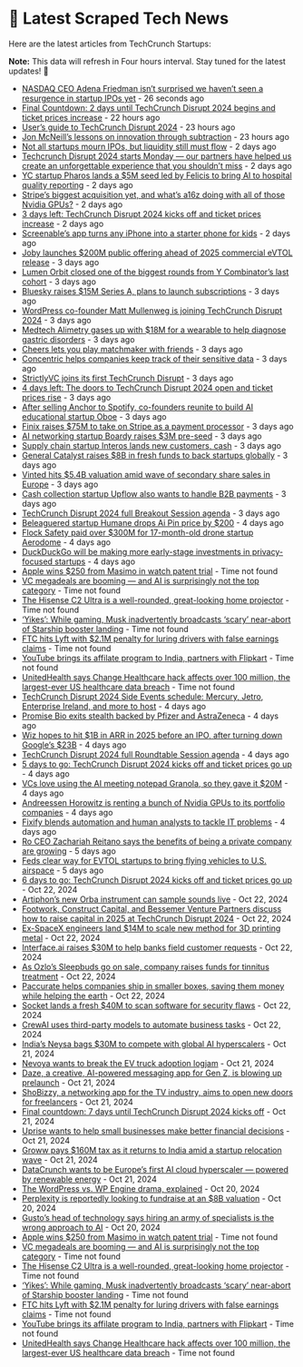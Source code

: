 
# 📰 Latest Scraped Tech News

Here are the latest articles from TechCrunch Startups:

**Note:** This data will refresh in Four hours interval. Stay tuned for the latest updates! 🔄
- [NASDAQ CEO Adena Friedman isn’t surprised we haven’t seen a resurgence in startup IPOs yet](https://techcrunch.com/2024/10/27/nasdaq-ceo-adena-friedman-isnt-surprised-we-havent-seen-a-resurgence-in-startup-ipos-yet/) - 26 seconds ago
- [Final Countdown: 2 days until TechCrunch Disrupt 2024 begins and ticket prices increase](https://techcrunch.com/2024/10/26/final-countdown-2-days-until-techcrunch-disrupt-2024-begins-and-ticket-prices-increase/) - 22 hours ago
- [User’s guide to TechCrunch Disrupt 2024](https://techcrunch.com/2024/10/26/users-guide-to-techcrunch-disrupt-2024/) - 23 hours ago
- [Jon McNeill’s lessons on innovation through subtraction](https://techcrunch.com/2024/10/26/jon-mcneills-lessons-on-innovation-through-subtraction/) - 23 hours ago
- [Not all startups mourn IPOs, but liquidity still must flow](https://techcrunch.com/2024/10/25/not-all-startups-mourn-ipos-but-liquidity-still-must-flow/) - 2 days ago
- [Techcrunch Disrupt 2024 starts Monday — our partners have helped us create an unforgettable experience that you shouldn’t miss](https://techcrunch.com/2024/10/25/disrupt-starts-monday-our-partners-have-helped-us-create-an-unforgettable-experience-that-you-shouldnt-miss/) - 2 days ago
- [YC startup Pharos lands a $5M seed led by Felicis to bring AI to hospital quality reporting](https://techcrunch.com/2024/10/25/yc-startup-pharos-lands-a-5m-seed-led-by-felicis-to-bring-ai-to-quality-reporting/) - 2 days ago
- [Stripe’s biggest acquisition yet, and what’s a16z doing with all of those Nvidia GPUs?](https://techcrunch.com/podcast/stripes-biggest-acquisition-yet-and-whats-a16z-doing-with-all-of-those-nvidia-gpus/) - 2 days ago
- [3 days left: TechCrunch Disrupt 2024 kicks off and ticket prices increase](https://techcrunch.com/2024/10/25/3-days-left-techcrunch-disrupt-2024-kicks-off-and-ticket-prices-increase/) - 2 days ago
- [Screenable’s app turns any iPhone into a starter phone for kids](https://techcrunch.com/2024/10/25/screenables-app-turns-any-iphone-into-a-starter-phone-for-kids/) - 2 days ago
- [Joby launches $200M public offering ahead of 2025 commercial eVTOL release](https://techcrunch.com/2024/10/24/joby-launches-200m-public-offering-ahead-of-2025-commercial-evtol-release/) - 3 days ago
- [Lumen Orbit closed one of the biggest rounds from Y Combinator’s last cohort](https://techcrunch.com/2024/10/24/lumen-orbit-closed-one-of-the-biggest-rounds-from-y-combinators-last-cohort/) - 3 days ago
- [Bluesky raises $15M Series A, plans to launch subscriptions](https://techcrunch.com/2024/10/24/bluesky-raises-15m-series-a-plans-to-launch-subscriptions/) - 3 days ago
- [WordPress co-founder Matt Mullenweg is joining TechCrunch Disrupt 2024](https://techcrunch.com/2024/10/24/wordpress-co-founder-matt-mullenweg-is-joining-techcrunch-disrupt-2024/) - 3 days ago
- [Medtech Alimetry gases up with $18M for a wearable to help diagnose gastric disorders](https://techcrunch.com/2024/10/24/medtech-alimetry-gases-up-with-18-million-for-a-wearable-to-help-diagnose-gastric-disorders/) - 3 days ago
- [Cheers lets you play matchmaker with friends](https://techcrunch.com/2024/10/24/cheers-lets-you-play-matchmaker-with-friends/) - 3 days ago
- [Concentric helps companies keep track of their sensitive data](https://techcrunch.com/2024/10/24/concentric-helps-companies-keep-track-of-their-sensitive-data/) - 3 days ago
- [StrictlyVC joins its first TechCrunch Disrupt](https://techcrunch.com/2024/10/24/strictlyvc-joins-its-first-techcrunch-disrupt-2024/) - 3 days ago
- [4 days left: The doors to TechCrunch Disrupt 2024 open and ticket prices rise](https://techcrunch.com/2024/10/24/4-days-left-the-doors-to-techcrunch-disrupt-2024-open-and-ticket-prices-rise/) - 3 days ago
- [After selling Anchor to Spotify, co-founders reunite to build AI educational startup Oboe](https://techcrunch.com/2024/10/24/after-selling-anchor-to-spotify-co-founders-reunite-to-build-ai-educational-startup-oboe/) - 3 days ago
- [Finix raises $75M to take on Stripe as a payment processor](https://techcrunch.com/2024/10/24/finix-raises-75-million-to-take-on-stripe-as-a-payment-processor/) - 3 days ago
- [AI networking startup Boardy raises $3M pre-seed](https://techcrunch.com/2024/10/24/ai-networking-startup-boardy-raises-3m-pre-seed/) - 3 days ago
- [Supply chain startup Interos lands new customers, cash](https://techcrunch.com/2024/10/24/supply-chain-startup-interos-lands-new-customers-cash/) - 3 days ago
- [General Catalyst raises $8B in fresh funds to back startups globally](https://techcrunch.com/2024/10/24/general-catalyst-raises-8b-in-fresh-funds-to-back-startups-globally/) - 3 days ago
- [Vinted hits $5.4B valuation amid wave of secondary share sales in Europe](https://techcrunch.com/2024/10/24/vinted-hits-5-4b-valuation-amid-wave-of-secondary-share-sales-in-europe/) - 3 days ago
- [Cash collection startup Upflow also wants to handle B2B payments](https://techcrunch.com/2024/10/23/cash-collection-startup-upflow-also-wants-to-handle-b2b-payments/) - 3 days ago
- [TechCrunch Disrupt 2024 full Breakout Session agenda](https://techcrunch.com/2024/10/23/techcrunch-disrupt-2024-full-breakout-session-agenda/) - 3 days ago
- [Beleaguered startup Humane drops Ai Pin price by $200](https://techcrunch.com/2024/10/23/beleaguered-startup-humane-drops-ai-pin-price-by-200/) - 4 days ago
- [Flock Safety paid over $300M for 17-month-old drone startup Aerodome](https://techcrunch.com/2024/10/23/flock-safety-paid-over-300-million-for-17-month-old-drone-startup-aerodome/) - 4 days ago
- [DuckDuckGo will be making more early-stage investments in privacy-focused startups](https://techcrunch.com/2024/10/23/duckduckgo-will-be-making-more-early-stage-investments-in-privacy-focused-startups/) - 4 days ago
- [Apple wins $250 from Masimo in watch patent trial](https://techcrunch.com/2024/10/26/apple-wins-250-from-masimo-in-watch-patent-trial/) - Time not found
- [VC megadeals are booming — and AI is surprisingly not the top category](https://techcrunch.com/2024/10/26/vc-megadeals-are-booming-and-ai-is-surprisingly-not-the-top-category/) - Time not found
- [The Hisense C2 Ultra is a well-rounded, great-looking home projector](https://techcrunch.com/2024/10/26/the-hisense-c2-ultra-is-a-well-rounded-great-looking-home-projector/) - Time not found
- [‘Yikes’: While gaming, Musk inadvertently broadcasts ‘scary’ near-abort of Starship booster landing](https://techcrunch.com/2024/10/25/yikes-while-gaming-musk-inadvertently-broadcasts-scary-near-abort-of-starship-booster-landing/) - Time not found
- [FTC hits Lyft with $2.1M penalty for luring drivers with false earnings claims](https://techcrunch.com/2024/10/25/ftc-hits-lyft-with-2-1m-penalty-for-luring-drivers-with-false-earnings-claims/) - Time not found
- [YouTube brings its affilate program to India, partners with Flipkart](https://techcrunch.com/2024/10/24/youtube-brings-its-affilate-program-to-india-partners-with-walmart-owned-flipkart/) - Time not found
- [UnitedHealth says Change Healthcare hack affects over 100 million, the largest-ever US healthcare data breach](https://techcrunch.com/2024/10/24/unitedhealth-change-healthcare-hacked-millions-health-records-ransomware/) - Time not found
- [TechCrunch Disrupt 2024 Side Events schedule: Mercury, Jetro, Enterprise Ireland, and more to host](https://techcrunch.com/2024/10/23/techcrunch-disrupt-2024-side-events-schedule-mercury-jetro-enterprise-ireland-and-more-to-host/) - 4 days ago
- [Promise Bio exits stealth backed by Pfizer and AstraZeneca](https://techcrunch.com/2024/10/23/promise-bio-exits-stealth-backed-by-pfizer-and-astrazeneca/) - 4 days ago
- [Wiz hopes to hit $1B in ARR in 2025 before an IPO, after turning down Google’s $23B](https://techcrunch.com/2024/10/23/wiz-hopes-to-hit-1b-in-arr-in-2025-before-an-ipo-after-turning-down-googles-23b/) - 4 days ago
- [TechCrunch Disrupt 2024 full Roundtable Session agenda](https://techcrunch.com/2024/10/23/techcrunch-disrupt-2024-full-roundtable-session-agenda/) - 4 days ago
- [5 days to go: TechCrunch Disrupt 2024 kicks off and ticket prices go up](https://techcrunch.com/2024/10/23/5-days-to-go-techcrunch-disrupt-2024-kicks-off-ticket-prices-go-up/) - 4 days ago
- [VCs love using the AI meeting notepad Granola, so they gave it $20M](https://techcrunch.com/2024/10/23/vcs-love-using-the-ai-meeting-notepad-granola-so-they-gave-it-20m/) - 4 days ago
- [Andreessen Horowitz is renting a bunch of Nvidia GPUs to its portfolio companies](https://techcrunch.com/2024/10/23/andreessen-horowitz-helps-founders-meet-compute-needs-with-oxygen-private-gpu-cluster/) - 4 days ago
- [Fixify blends automation and human analysts to tackle IT problems](https://techcrunch.com/2024/10/23/fixify-blends-automation-and-human-analysts-to-tackle-it-problems/) - 4 days ago
- [Ro CEO Zachariah Reitano says the benefits of being a private company are growing](https://techcrunch.com/2024/10/22/ro-ceo-zachariah-reitano-says-the-benefits-of-being-a-private-company-are-growing/) - 5 days ago
- [Feds clear way for EVTOL startups to bring flying vehicles to U.S. airspace](https://techcrunch.com/2024/10/22/evtol-startups-just-got-a-big-lift-from-the-us-government/) - 5 days ago
- [6 days to go: TechCrunch Disrupt 2024 kicks off and ticket prices go up](https://techcrunch.com/2024/10/22/6-days-to-go-techcrunch-disrupt-2024-kicks-off-ticket-prices-go-up/) - Oct 22, 2024
- [Artiphon’s new Orba instrument can sample sounds live](https://techcrunch.com/2024/10/22/artiphons-new-orba-instrument-can-sample-sounds-live/) - Oct 22, 2024
- [Footwork, Construct Capital, and Bessemer Venture Partners discuss how to raise capital in 2025 at TechCrunch Disrupt 2024](https://techcrunch.com/2024/10/22/footwork-construct-capital-and-bessemer-venture-partners-discuss-how-to-raise-capital-in-2025-at-techcrunch-disrupt-2024/) - Oct 22, 2024
- [Ex-SpaceX engineers land $14M to scale new method for 3D printing metal](https://techcrunch.com/2024/10/22/ex-spacex-engineers-land-14m-to-scale-new-method-for-3d-printing-metal/) - Oct 22, 2024
- [Interface.ai raises $30M to help banks field customer requests](https://techcrunch.com/2024/10/22/interface-ai-raises-30m-to-help-banks-field-customer-requests/) - Oct 22, 2024
- [As Ozlo’s Sleepbuds go on sale, company raises funds for tinnitus treatment](https://techcrunch.com/2024/10/22/as-ozlos-sleepbuds-go-on-sale-company-raises-funds-for-tinnitus-treatment/) - Oct 22, 2024
- [Paccurate helps companies ship in smaller boxes, saving them money while helping the earth](https://techcrunch.com/2024/10/22/paccurate-is-helping-brands-ship-with-less-packaging/) - Oct 22, 2024
- [Socket lands a fresh $40M to scan software for security flaws](https://techcrunch.com/2024/10/22/socket-lands-a-fresh-40m-to-scan-software-for-security-flaws/) - Oct 22, 2024
- [CrewAI uses third-party models to automate business tasks](https://techcrunch.com/2024/10/22/crewai-uses-third-party-models-to-automate-business-tasks/) - Oct 22, 2024
- [India’s Neysa bags $30M to compete with global AI hyperscalers](https://techcrunch.com/2024/10/21/indias-neysa-bags-30m-to-compete-with-global-ai-hyperscalers/) - Oct 21, 2024
- [Nevoya wants to break the EV truck adoption logjam](https://techcrunch.com/2024/10/21/nevoya-wants-to-break-the-ev-truck-adoption-logjam/) - Oct 21, 2024
- [Daze, a creative, AI-powered messaging app for Gen Z, is blowing up prelaunch](https://techcrunch.com/2024/10/21/daze-a-creative-ai-powered-messaging-app-for-gen-z-is-blowing-up-prelaunch/) - Oct 21, 2024
- [ShoBizzy, a networking app for the TV industry, aims to open new doors for freelancers](https://techcrunch.com/2024/10/21/shobizzy-networking-app-for-freelancers-in-tv-film-industry/) - Oct 21, 2024
- [Final countdown: 7 days until TechCrunch Disrupt 2024 kicks off](https://techcrunch.com/2024/10/21/final-countdown-7-days-until-techcrunch-disrupt-2024-kicks-off/) - Oct 21, 2024
- [Uprise wants to help small businesses make better financial decisions](https://techcrunch.com/2024/10/21/uprise-wants-to-help-small-businesses-make-better-financial-decisions/) - Oct 21, 2024
- [Groww pays $160M tax as it returns to India amid a startup relocation wave](https://techcrunch.com/2024/10/21/groww-pays-160m-tax-as-it-returns-to-india-amid-a-startup-relocation-wave/) - Oct 21, 2024
- [DataCrunch wants to be Europe’s first AI cloud hyperscaler — powered by renewable energy](https://techcrunch.com/2024/10/21/datacrunch-wants-to-be-europes-first-ai-cloud-hyperscaler-powered-by-renewable-energy/) - Oct 21, 2024
- [The WordPress vs. WP Engine drama, explained](https://techcrunch.com/2024/10/20/wordpress-vs-wp-engine-drama-explained/) - Oct 20, 2024
- [Perplexity is reportedly looking to fundraise at an $8B valuation](https://techcrunch.com/2024/10/20/perplexity-is-reportedly-looking-to-fundraise-at-an-8b-valuation/) - Oct 20, 2024
- [Gusto’s head of technology says hiring an army of specialists is the wrong approach to AI](https://techcrunch.com/2024/10/20/gustos-head-of-technology-says-hiring-an-army-of-specialists-is-the-wrong-approach-to-ai/) - Oct 20, 2024
- [Apple wins $250 from Masimo in watch patent trial](https://techcrunch.com/2024/10/26/apple-wins-250-from-masimo-in-watch-patent-trial/) - Time not found
- [VC megadeals are booming — and AI is surprisingly not the top category](https://techcrunch.com/2024/10/26/vc-megadeals-are-booming-and-ai-is-surprisingly-not-the-top-category/) - Time not found
- [The Hisense C2 Ultra is a well-rounded, great-looking home projector](https://techcrunch.com/2024/10/26/the-hisense-c2-ultra-is-a-well-rounded-great-looking-home-projector/) - Time not found
- [‘Yikes’: While gaming, Musk inadvertently broadcasts ‘scary’ near-abort of Starship booster landing](https://techcrunch.com/2024/10/25/yikes-while-gaming-musk-inadvertently-broadcasts-scary-near-abort-of-starship-booster-landing/) - Time not found
- [FTC hits Lyft with $2.1M penalty for luring drivers with false earnings claims](https://techcrunch.com/2024/10/25/ftc-hits-lyft-with-2-1m-penalty-for-luring-drivers-with-false-earnings-claims/) - Time not found
- [YouTube brings its affilate program to India, partners with Flipkart](https://techcrunch.com/2024/10/24/youtube-brings-its-affilate-program-to-india-partners-with-walmart-owned-flipkart/) - Time not found
- [UnitedHealth says Change Healthcare hack affects over 100 million, the largest-ever US healthcare data breach](https://techcrunch.com/2024/10/24/unitedhealth-change-healthcare-hacked-millions-health-records-ransomware/) - Time not found